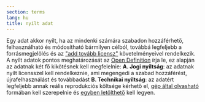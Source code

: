 ```yaml
---
section: terms
lang: hu
title: nyílt adat
---
```


Egy adat akkor nyílt, ha az mindenki számára szabadon hozzáférhető, felhasználható és módosítható bármilyen célból, továbbá legfeljebb a forrásmegjelölés és az ["add tovább licensz"](../share-alike-license/) követelményeivel rendelkezik. A nyílt adatok pontos meghatározását az [Open Definition](../open-definition/) írja le, ez alapján az adatnak két fő kikötésnek kell megfelelnie: **A. Jogi nyíltság**: az adatnak nyílt licensszel kell rendelkeznie, ami megengedi a szabad hozzáférést, újrafelhasználást és továbbadást **B. Technikai nyíltság**: az adatért legfeljebb annak reális reprodukciós költsége kérhető el, [gép által olvasható](../machine-readable/) formában kell szerepelnie és [egyben letölthető](../bulk/) kell legyen.
